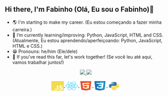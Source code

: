 ## Hi there, I'm Fabinho (Olá, Eu sou o Fabinho)👋

- 🌎 I'm starting to make my career. (Eu estou começando a fazer minha carreira.)
- 🌱 I’m currently learning/improving: Python, JavaScript, HTML and CSS. (Atualmente, Eu estou aprendendo/aperfeiçoando: Python, JavaScript, HTML e CSS.)
- 😁 Pronouns: he/him (Ele/dele)
- 💼 If you've read this far, let's work together! (Se você leu até aqui, vamos trabalhar juntos!)

<div align="center">
  <a href="https://github.com/Falopinho">
  <img height="200em" src="https://github-readme-stats.vercel.app/api?username=Falopinho&show_icons=true&theme=dark&include_all_commits=true&count_private=true"/>
  <img height="200em" src="https://camo.githubusercontent.com/8bb8efac799905653f1a4b1b4f15b419b3a1d5367740246783c6e6d068e6f910/68747470733a2f2f6769746875622d726561646d652d73746174732e76657263656c2e6170702f6170692f746f702d6c616e67732f3f757365726e616d653d47347275747469266c61796f75743d636f6d70616374266c616e67735f636f756e743d37267468656d653d6461726b" data-canonical-src="https://github-readme-stats.vercel.app/api/top-langs/?username=Falopinho&amp;layout=compact&amp;langs_count=7&amp;theme=dark" style="max-width: 100%;">
</div>

<div style="display: inline_block" align="center"><br>
  <img align="center" alt="Falops-Js" height="30" width="40" src="https://raw.githubusercontent.com/devicons/devicon/master/icons/javascript/javascript-plain.svg">
  <img align="center" alt="Falops-React" height="30" width="40" src="https://raw.githubusercontent.com/devicons/devicon/master/icons/react/react-original.svg">
  <img align="center" alt="Falops-HTML" height="30" width="40" src="https://raw.githubusercontent.com/devicons/devicon/master/icons/html5/html5-original.svg">
  <img align="center" alt="Falops-CSS" height="30" width="40" src="https://raw.githubusercontent.com/devicons/devicon/master/icons/css3/css3-original.svg">
  <img align="center" alt="Falops-Python" height="30" width="40" src="https://raw.githubusercontent.com/devicons/devicon/master/icons/python/python-original.svg"
</div>
